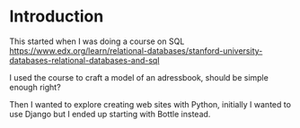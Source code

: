 # Introduction
This started when I was doing a course on SQL 
https://www.edx.org/learn/relational-databases/stanford-university-databases-relational-databases-and-sql

I used the course to craft a model of an adressbook, should be simple enough right?

Then I wanted to explore creating web sites with Python, initially I wanted to use Django but I ended up starting with Bottle instead.
